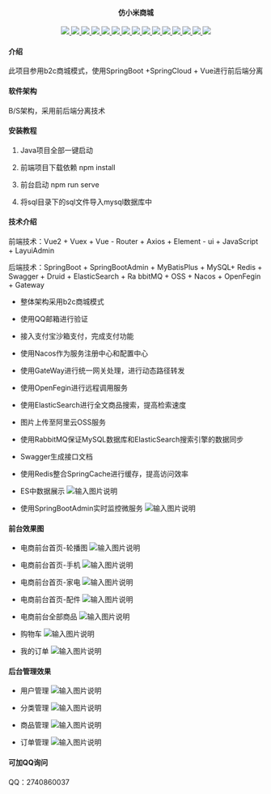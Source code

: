 <h4 align="center">仿小米商城</h4>
<p align="center">
	</a>
        <a target="_blank" href="https://github.com/He0306/meeting">
		<img src="https://img.shields.io/badge/-Spring%20Boot-blue" />
	</a>
	</a>
        <a target="_blank" href="https://github.com/He0306/meeting">
		<img src="https://img.shields.io/badge/-MySQL-blueviolet" />
	</a>
	<a target="_blank" href="https://github.com/He0306/meeting">
		<img src="https://img.shields.io/badge/-Redis-blueviolet" />
	</a>
	<a target="_blank" href="https://github.com/He0306/meeting">
		<img src="https://img.shields.io/badge/-Elasticsearch-blueviolet" />
	</a>
	<a target="_blank" href="https://github.com/He0306/meeting">
		<img src="https://img.shields.io/badge/-Gateway-blueviolet" />
	</a>
	<a target="_blank" href="https://github.com/He0306/meeting">
		<img src="https://img.shields.io/badge/-Nacos-blueviolet" />
	</a>
	<a target="_blank" href="https://github.com/He0306/meeting">
		<img src="https://img.shields.io/badge/-OpenFeign-blueviolet" />
	</a>
	<a target="_blank" href="https://github.com/He0306/meeting">
		<img src="https://img.shields.io/badge/-SpringBoot%20Admin-blueviolet" />
	</a>
	<a target="_blank" href="https://github.com/He0306/meeting">
		<img src="https://img.shields.io/badge/-LayUI%20Admin-blueviolet" />
	</a>
	<a target="_blank" href="https://github.com/He0306/meeting">
		<img src="https://img.shields.io/badge/-Vue-blueviolet" />
	</a>
	<a target="_blank" href="https://github.com/He0306/meeting">
		<img src="https://img.shields.io/badge/-Axios-blueviolet" />
	</a>
	<a target="_blank" href="https://github.com/He0306/meeting">
		<img src="https://img.shields.io/badge/-Echarts-blueviolet" />
	</a>
	<a target="_blank" href="https://github.com/He0306/meeting">
		<img src="https://img.shields.io/badge/-Element%20UI-blueviolet" />
	</a>
	<a target="_blank" href="https://github.com/He0306/meeting">
		<img src="https://img.shields.io/badge/-Mybatis%20Plus-blueviolet" />
	</a>
	<a target="_blank" href="https://github.com/He0306/meeting">
		<img src="https://img.shields.io/badge/-OSS阿里云-blueviolet" />
	</a>
	
</p>

#### 介绍

此项目参用b2c商城模式，使用SpringBoot +SpringCloud + Vue进行前后端分离

#### 软件架构
B/S架构，采用前后端分离技术


#### 安装教程

1. Java项目全部一键启动  

2. 前端项目下载依赖 npm install

3. 前台启动 npm run serve

4. 将sql目录下的sql文件导入mysql数据库中

#### 技术介绍

前端技术：Vue2 + Vuex + Vue - Router + Axios + Element - ui + JavaScript + LayuiAdmin

后端技术：SpringBoot + SpringBootAdmin + MyBatisPlus + MySQL+ Redis + Swagger + Druid + ElasticSearch + Ra
bbitMQ + OSS + Nacos + OpenFegin + Gateway

* 整体架构采用b2c商城模式

* 使用QQ邮箱进行验证

* 接入支付宝沙箱支付，完成支付功能

* 使用Nacos作为服务注册中心和配置中心

* 使用GateWay进行统一网关处理，进行动态路径转发

* 使用OpenFegin进行远程调用服务

* 使用ElasticSearch进行全文商品搜索，提高检索速度

* 图片上传至阿里云OSS服务

* 使用RabbitMQ保证MySQL数据库和ElasticSearch搜索引擎的数据同步

* Swagger生成接口文档

* 使用Redis整合SpringCache进行缓存，提高访问效率

* ES中数据展示
![输入图片说明](images/image1.png)

* 使用SpringBootAdmin实时监控微服务
![输入图片说明](images/image9.png)

#### 前台效果图

* 电商前台首页-轮播图
![输入图片说明](images/image2.png)

* 电商前台首页-手机
![输入图片说明](images/image3.png)

* 电商前台首页-家电
![输入图片说明](images/image4.png)

* 电商前台首页-配件
![输入图片说明](images/image5.png)

* 电商前台全部商品
![输入图片说明](images/image6.png)

* 购物车
![输入图片说明](images/image7.png)

* 我的订单
![输入图片说明](images/image8.png)

#### 后台管理效果

* 用户管理
![输入图片说明](images/image10.png)

* 分类管理
![输入图片说明](images/image11.png)

* 商品管理
![输入图片说明](images/image12.png)

* 订单管理
![输入图片说明](images/image13.png)

#### 可加QQ询问

QQ：2740860037

